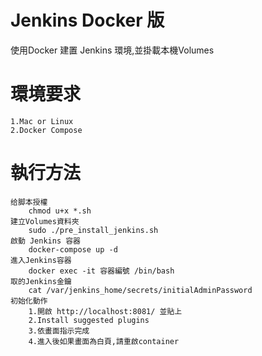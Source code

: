 # Jenkins Docker 版
使用Docker 建置 Jenkins 環境,並掛載本機Volumes

# 環境要求
    1.Mac or Linux
    2.Docker Compose

# 執行方法
    给脚本授權
        chmod u+x *.sh
    建立Volumes資料夾
        sudo ./pre_install_jenkins.sh
    啟動 Jenkins 容器
        docker-compose up -d
    進入Jenkins容器
        docker exec -it 容器編號 /bin/bash
    取的Jenkins金鑰
        cat /var/jenkins_home/secrets/initialAdminPassword
    初始化動作
        1.開啟 http://localhost:8081/ 並貼上
        2.Install suggested plugins
        3.依畫面指示完成
        4.進入後如果畫面為白頁,請重啟container
